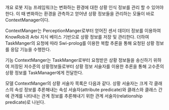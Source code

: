 개요
로봇 지능 프레임워크는 변화하는 환경에 대한 상황 인식 정보를 관리 할 수 있어야 한다. 이 때 변화하는 환경을 관측하고 얻어낸 상황 정보들을 관리하는 모듈이 바로 ContextManager이다. 

ContextManger는 PerceptionManger로부터 얻어진 센서 데이터 정보를 이용하여 KnowRob과 Arbi 지식 베이스 기반으로 상황 정보를 저장 및 관리한다. 더하여  TaskManger의 요청에 따라 Swi-prolog를 이용한 복합 추론을 통해 요청된 상황 정보를 응답 기능을 수행한다.  

기능
ContextManger는 TaskManger로부터 요청받은 상황 정보들을 송신하기 위하여 저장된 저수준의 상황정보들로부터 상황 정보 서술자를 이용한 추론을 통해 고수준의 상황 정보를 TaskManager에게 전달한다.  

모델
ContextManger의 상황 서술자 목록은 다음과 같다. 
상황 서술자는 크게 각 클래스의 속성 정보를 추론해내는 속성 서술자(attribute predicate)와 클래스와 클래스 간에 관계를 나타내는 관계 정보를 추론해내기 위한 관계 서술자(relationship predicate)로 나뉜다. 
